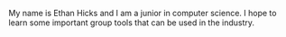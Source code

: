 My name is Ethan Hicks and I am a junior in computer science. I hope to learn some important group tools that can be used in the industry. 
